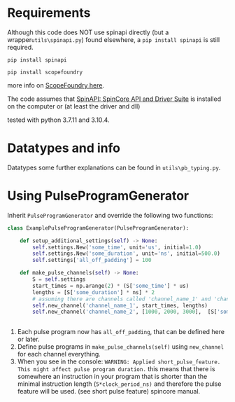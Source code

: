 # Requirements

Although this code does NOT use spinapi directly  (but a wrapper`utils\spinapi.py`) found elsewhere, a `pip install spinapi` is still required.

`pip install spinapi`

`pip install scopefoundry`  

more info on [ScopeFoundry here](https://www.scopefoundry.org/).

The code assumes that [SpinAPI: SpinCore API and Driver Suite](http://www.spincore.com/support/spinapi/) is installed on the computer or (at least the driver and dll)

tested with python 3.7.11 and 3.10.4. 

# Datatypes and info
Datatypes some further explanations can be found in `utils\pb_typing.py`.



# Using PulseProgramGenerator

Inherit `PulseProgramGenerator` and override the following two functions:

```python
class ExamplePulseProgramGenerator(PulseProgramGenerator):

    def setup_additional_settings(self) -> None:
        self.settings.New('some_time', unit='us', initial=1.0)
        self.settings.New('some_duration', unit='ns', initial=500.0)
        self.settings['all_off_padding'] = 100 

    def make_pulse_channels(self) -> None:
        S = self.settings
        start_times = np.arange(2) * (S['some_time'] * us)
        lengths = [S['some_duration'] * ns] * 2
        # assuming there are channels called 'channel_name_1' and 'channel_name_2'
        self.new_channel('channel_name_1', start_times, lengths)
        self.new_channel('channel_name_2', [1000, 2000, 3000],  [S['some_duration'] * ns] * 3)
        

```



1. Each pulse program now has  `all_off_padding`, that can be defined here or later.
2. Define pulse programs in `make_pulse_channels(self)` using `new_channel` for each channel everything.
3. When you see in the console:
   `WARNING: Applied short_pulse_feature. This might affect pulse program duration.`
   this means that there is somewhere an instruction in your program that is shorter than the minimal instruction length (`5*clock_period_ns)` and therefore the pulse feature will be used. (see short pulse feature) spincore manual.
